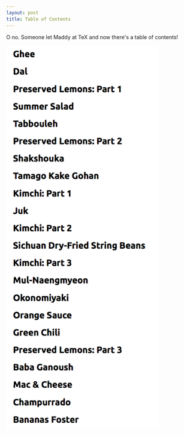 ```yaml
---
layout: post
title: Table of Contents
---
```


O no. Someone let Maddy at TeX and now there's a table of contents!

![ToC](/assets/scraps/toc.png)
